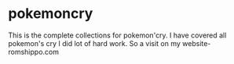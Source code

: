 # pokemoncry
This is the complete collections for pokemon'cry.
I have covered all pokemon's cry I did lot of hard work.
So a visit on my website- romshippo.com

